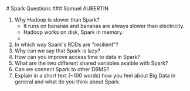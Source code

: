 # Spark Questions
### Samuel AUBERTIN

1. Why Hadoop is slower than Spark?
    - It runs on bananas and bananas are always slower than electricity.
    - Hadoop works on disk, Spark in memory.
    - 
2. In which way Spark's RDDs are "resilient"?
3. Why can we say that Spark is lazy?
4. How can you improve access time to data in Spark?
5. What are the two different shared variables avaible with Spark?
6. Can we connect Spark to other DBMS?
7. Explain in a short text (~100 words) how you feel about Big Data in general and what do you think about Spark.


